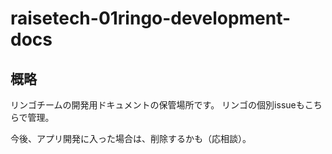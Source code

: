 # raisetech-01ringo-development-docs
## 概略
リンゴチームの開発用ドキュメントの保管場所です。
リンゴの個別issueもこちらで管理。

今後、アプリ開発に入った場合は、削除するかも（応相談）。
